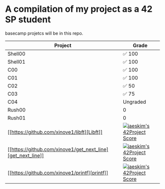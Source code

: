 
# A compilation of my project as a 42 SP student
basecamp projetcs will be in this repo.

| Project       | Grade    |
|---------------|----------|
| Shell00       | ✅ 100   |
| Shell01       | ✅ 100   |
| C00           | ✅ 100   |
| C01           | ✅ 100   |
| C02           | ✅  50   |
| C03           | ✅   75  |
| C04           | Ungraded |
| Rush00        | 0        |
| Rush01        | 0        |
| [[https://github.com/xinove1/libft][Libft]]       |   [![jaeskim's 42Project Score](https://badge42.herokuapp.com/api/project/nthomas-/Libft)](https://github.com/JaeSeoKim/badge42)       |
| [[https://github.com/xinove1/get_next_line][get_next_line]] | [![jaeskim's 42Project Score](https://badge42.herokuapp.com/api/project/nthomas-/get_next_line)](https://github.com/JaeSeoKim/badge42)       |
| [[https://github.com/xinove1/printf][printf]]        | [![jaeskim's 42Project Score](https://badge42.herokuapp.com/api/project/nthomas-/ft_printf)](https://github.com/JaeSeoKim/badge42)  |

